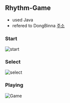 ## Rhythm-Game
* used Java
* refered to DongBinna [주소](https://blog.naver.com/ndb796)

### Start
![start](https://user-images.githubusercontent.com/63000843/81835865-b4809e00-957d-11ea-9669-392df550a18b.PNG)
### Select
![select](https://user-images.githubusercontent.com/63000843/81835872-b6e2f800-957d-11ea-8b2d-87a2b0f9e142.PNG)
### Playing
![Game](https://user-images.githubusercontent.com/63000843/81835877-b77b8e80-957d-11ea-8725-372936e827ff.PNG)
